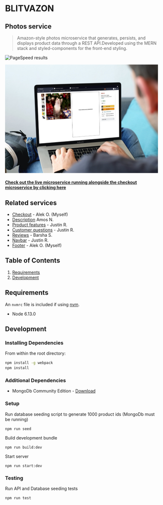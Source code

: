 # BLITVAZON

## Photos service

> Amazon-style photos microservice that generates, persists, and displays product data through a REST API.Developed using the MERN stack and styled-components for the front-end styling.

![PageSpeed results](https://raw.githubusercontent.com/aleksebastian/checkout-service/main/pagespeed.svg)

![Site mockup](https://raw.githubusercontent.com/aleksebastian/blitvazon-photos-service/main/mockup.png)

#### [Check out the live microservice running alongside the checkout microservice by clicking here](http://ec2-3-142-94-151.us-east-2.compute.amazonaws.com:3000/)

## Related services

- [Checkout](https://github.com/blitva/checkout-service) - Alek O. (Myself)
- [Description](https://github.com/blitva/description-service) Amos N.
- [Product features](https://github.com/blitva/product-features-service) - Justin R.
- [Customer questions](https://github.com/blitva/customer-questions-service) - Justin R.
- [Reviews](https://github.com/blitva/reviews-service) - Barsha S.
- [Navbar](https://github.com/blitva/nav-bar) - Justin R.
- [Footer](https://github.com/blitva/footer) - Alek O. (Myself)

## Table of Contents

1. [Requirements](#requirements)
1. [Development](#development)

## Requirements

An `nvmrc` file is included if using [nvm](https://github.com/creationix/nvm).

- Node 6.13.0

## Development

### Installing Dependencies

From within the root directory:

```sh
npm install -g webpack
npm install
```

### Additional Dependencies

- MongoDb Community Edition - [Download](https://docs.mongodb.com/manual/administration/install-community/)

### Setup

Run database seeding script to generate 1000 product ids (MongoDb must be running)

```
npm run seed
```

Build development bundle

```
npm run build:dev
```

Start server

```
npm run start:dev
```

### Testing

Run API and Database seeding tests

```
npm run test
```

<!-- Run React tests

```
npm run test:react
```

Run all of the above tests

```
npm run test:all -->

```

```
